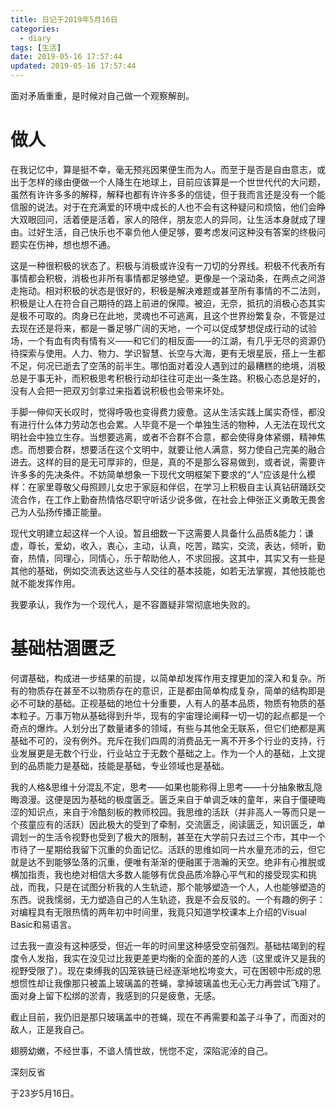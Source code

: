 ```yaml
---
title: 日记于2019年5月16日
categories:
  - diary
tags: [生活]
date: 2019-05-16 17:57:44
updated: 2019-05-16 17:57:44
---
```


面对矛盾重重，是时候对自己做一个观察解剖。

# 做人

在我记忆中，算是挺不幸，毫无预兆因果便生而为人。而至于是否是自由意志，或出于怎样的缘由便做一个人降生在地球上，目前应该算是一个世世代代的大问题，虽然有许许多多的解释，解释也都有许许多多的信徒，但于我而言还是没有一个能信服的说法。对于在充满爱的环境中成长的人也不会有这种疑问和烦恼，他们会睁大双眼回问，活着便是活着，家人的陪伴，朋友恋人的异同，让生活本身就成了理由。过好生活，自己快乐也不辜负他人便足够，要考虑发问这种没有答案的终极问题实在伤神，想也想不通。

这是一种很积极的状态了。积极与消极或许没有一刀切的分界线。积极不代表所有事情都会积极，消极也非所有事情都足够绝望。更像是一个滚动条，在两点之间游走拖动。相对积极的状态是很好的，积极是解决难题或甚至所有事情的不二法则，积极是让人在符合自己期待的路上前进的保障。被迫，无奈，抵抗的消极心态其实是极不可取的。肉身已在此地，灵魂也不可逃离，且这个世界纷繁复杂，不管是过去现在还是将来，都是一番足够广阔的天地，一个可以促成梦想促成行动的试验场，一个有血有肉有情有义——和它们的相反面——的江湖，有几乎无尽的资源仍待探索与使用。人力、物力、学识智慧、长空与大海，更有无垠星辰，搭上一生都不足，何况已逝去了空荡的前半生。哪怕面对着没人遇到过的最糟糕的绝境，消极总是于事无补，而积极思考积极行动却往往可走出一条生路。积极心态总是好的，没有人会把一把双刃剑拿过来指着说积极也会带来坏处。

手脚一伸仰天长叹时，觉得呼吸也变得费力疲惫。这从生活实践上属实奇怪，都没有进行什么体力劳动怎也会累。人毕竟不是一个单独生活的物种，人无法在现代文明社会中独立生存。当想要逃离，或者不合群不合意，都会使得身体紧绷，精神焦虑。而想要合群，想要活在这个文明中，就要让他人满意，努力使自己完美的融合进去。这样的目的是无可厚非的，但是，真的不是那么容易做到，或者说，需要许许多多的先决条件。不妨简单想象一下现代文明框架下要求的“人”应该是什么模样：在家里尊敬父母照顾儿女忠于家庭和伴侣，在学习上积极自主认真钻研踊跃交流合作，在工作上勤奋热情恪尽职守听话少说多做，在社会上伸张正义勇敢无畏舍己为人弘扬传播正能量。

现代文明建立起这样一个人设。暂且细数一下这需要人具备什么品质&能力：谦虚，尊长，爱幼，收入，衷心，主动，认真，吃苦，踏实，交流，表达，倾听，勤奋，热情，同理心，同情心，乐于帮助他人，不求回报。这其中，其实又有一些是其他的基础，例如交流表达这些与人交往的基本技能，如若无法掌握，其他技能也就不能发挥作用。

我要承认，我作为一个现代人，是不容置疑非常彻底地失败的。

# 基础枯涸匮乏

何谓基础，构成进一步结果的前提，以简单却发挥作用支撑更加的深入和复杂。所有的物质存在甚至不以物质存在的意识，正是都由简单构成复杂，简单的结构即是必不可缺的基础。正视基础的地位十分重要，人有人的基本品质，物质有物质的基本粒子。万事万物从基础得到升华，现有的宇宙理论阐释一切一切的起点都是一个奇点的爆炸。人划分出了数量诸多的领域，有些与其他全无联系，但它们绝都是离基础不可的，没有例外。充斥在我们四周的消费品无一离不开多个行业的支持，行业发展更是无数个行业，行业站立于无数个基础之上。作为一个人的基础，上文提到的品质能力是基础，技能是基础，专业领域也是基础。

我的人格&思维十分混乱不定，思考——如果也能称得上思考——十分抽象散乱隐晦浪漫。这便是因为基础的极度匮乏。匮乏来自于单调乏味的童年，来自于僵硬晦涩的知识点，来自于冷酷刻板的教师校园。我思维的活跃（并非高人一等而只是一个孩童应有的活跃）因此极大的受到了牵制，交流匮乏，阅读匮乏，知识匮乏，单调划一的生活令视野也受到了极大的限制，甚至在大学前只去过三个市，其中一个市待了一星期给我留下沉重的负面记忆。活跃的思维如同一片水量充沛的云，但它就是达不到能够坠落的沉重，便唯有渐渐的便融匿于浩瀚的天空。绝非有心推脱或横加指责，我也绝对相信大多数人能够有优良品质冷静心平气和的接受现实和挑战，而我，只是在试图分析我的人生轨迹，那个能够塑造一个人，人也能够塑造的东西。说我懦弱，无力塑造自己的人生轨迹，我是不会反驳的。一个有趣的例子：对编程具有无限热情的两年初中时间里，我竟只知道学校课本上介绍的Visual Basic和易语言。

过去我一直没有这种感受，但近一年的时间里这种感受空前强烈。基础枯竭到的程度令人发指，我实在没见过比我更差更均衡的全面的差的人选（这里或许又是我的视野受限了）。现在束缚我的囚笼铁链已经逐渐地松垮变大，可在困顿中形成的思想惯性却让我像那只被盖上玻璃盖的苍蝇，拿掉玻璃盖也无心无力再尝试飞翔了。面对身上留下松绑的淤青，我感到的只是疲惫，无感。

截止目前，我仍旧是那只玻璃盖中的苍蝇，现在不再需要和盖子斗争了，而面对的敌人，正是我自己。

翅膀幼嫩，不经世事，不谙人情世故，恍惚不定，深陷泥淖的自己。

深刻反省

于23岁5月16日。


